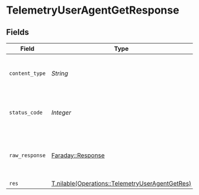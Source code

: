 # TelemetryUserAgentGetResponse


## Fields

| Field                                                                                                  | Type                                                                                                   | Required                                                                                               | Description                                                                                            |
| ------------------------------------------------------------------------------------------------------ | ------------------------------------------------------------------------------------------------------ | ------------------------------------------------------------------------------------------------------ | ------------------------------------------------------------------------------------------------------ |
| `content_type`                                                                                         | *String*                                                                                               | :heavy_check_mark:                                                                                     | HTTP response content type for this operation                                                          |
| `status_code`                                                                                          | *Integer*                                                                                              | :heavy_check_mark:                                                                                     | HTTP response status code for this operation                                                           |
| `raw_response`                                                                                         | [Faraday::Response](https://www.rubydoc.info/gems/faraday/Faraday/Response)                            | :heavy_check_mark:                                                                                     | Raw HTTP response; suitable for custom response parsing                                                |
| `res`                                                                                                  | [T.nilable(Operations::TelemetryUserAgentGetRes)](../../models/operations/telemetryuseragentgetres.md) | :heavy_minus_sign:                                                                                     | OK                                                                                                     |